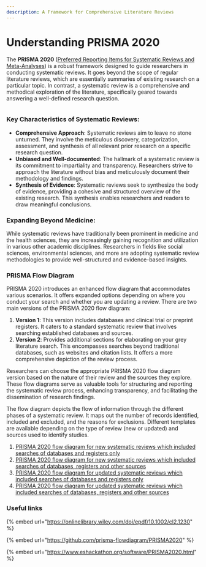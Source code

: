 ```yaml
---
description: A Framework for Comprehensive Literature Reviews
---
```


# Understanding PRISMA 2020

The **PRISMA 2020** ([Preferred Reporting Items for Systematic Reviews and Meta-Analyses](https://www.prisma-statement.org/)) is a robust framework designed to guide researchers in conducting systematic reviews. It goes beyond the scope of regular literature reviews, which are essentially summaries of existing research on a particular topic. In contrast, a systematic review is a comprehensive and methodical exploration of the literature, specifically geared towards answering a well-defined research question.

<figure><img src="https://raw.githubusercontent.com/nealhaddaway/PRISMA2020/master/inst/extdata/PRISMA.png" alt=""><figcaption></figcaption></figure>

### **Key Characteristics of Systematic Reviews**:

* **Comprehensive Approach**: Systematic reviews aim to leave no stone unturned. They involve the meticulous discovery, categorization, assessment, and synthesis of all relevant prior research on a specific research question.
* **Unbiased and Well-documented**: The hallmark of a systematic review is its commitment to impartiality and transparency. Researchers strive to approach the literature without bias and meticulously document their methodology and findings.
* **Synthesis of Evidence**: Systematic reviews seek to synthesize the body of evidence, providing a cohesive and structured overview of the existing research. This synthesis enables researchers and readers to draw meaningful conclusions.

### **Expanding Beyond Medicine**:

While systematic reviews have traditionally been prominent in medicine and the health sciences, they are increasingly gaining recognition and utilization in various other academic disciplines. Researchers in fields like social sciences, environmental sciences, and more are adopting systematic review methodologies to provide well-structured and evidence-based insights.

### PRISMA Flow Diagram

PRISMA 2020 introduces an enhanced flow diagram that accommodates various scenarios. It offers expanded options depending on where you conduct your search and whether you are updating a review. There are two main versions of the PRISMA 2020 flow diagram:

1. **Version 1**: This version includes databases and clinical trial or preprint registers. It caters to a standard systematic review that involves searching established databases and sources.
2. **Version 2**: Provides additional sections for elaborating on your grey literature search. This encompasses searches beyond traditional databases, such as websites and citation lists. It offers a more comprehensive depiction of the review process.

Researchers can choose the appropriate PRISMA 2020 flow diagram version based on the nature of their review and the sources they explore. These flow diagrams serve as valuable tools for structuring and reporting the systematic review process, enhancing transparency, and facilitating the dissemination of research findings.

The flow diagram depicts the flow of information through the different phases of a systematic review. It maps out the number of records identified, included and excluded, and the reasons for exclusions. Different templates are available depending on the type of review (new or updated) and sources used to identify studies.

1. [PRISMA 2020 flow diagram for new systematic reviews which included searches of databases and registers only](http://prisma-statement.org/documents/PRISMA\_2020\_flow\_diagram\_new\_SRs\_v1.docx)
2. [PRISMA 2020 flow diagram for new systematic reviews which included searches of databases, registers and other sources](http://prisma-statement.org/documents/PRISMA\_2020\_flow\_diagram\_new\_SRs\_v2.docx)
3. [PRISMA 2020 flow diagram for updated systematic reviews which included searches of databases and registers only](http://prisma-statement.org/documents/PRISMA\_2020\_flow\_diagram\_updated\_SRs\_v1.docx)
4. [PRISMA 2020 flow diagram for updated systematic reviews which included searches of databases, registers and other sources](http://prisma-statement.org/documents/PRISMA\_2020\_flow\_diagram\_updated\_SRs\_v2.docx)

### Useful links

{% embed url="https://onlinelibrary.wiley.com/doi/epdf/10.1002/cl2.1230" %}

{% embed url="https://github.com/prisma-flowdiagram/PRISMA2020" %}

{% embed url="https://www.eshackathon.org/software/PRISMA2020.html" %}
